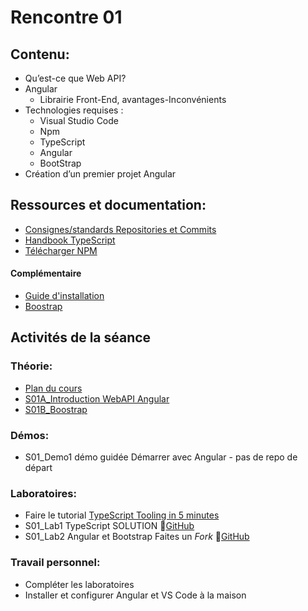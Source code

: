 # Rencontre 01

## Contenu: 
- Qu’est-ce que Web API?
- Angular
  - Librairie Front-End, avantages-Inconvénients
- Technologies requises :
  - Visual Studio Code
  - Npm
  - TypeScript
  - Angular
  - BootStrap
- Création d’un premier projet Angular


## Ressources et documentation: 
- [Consignes/standards Repositories et Commits](https://info.cegepmontpetit.ca/git)
- [Handbook TypeScript](https://www.typescriptlang.org/docs/handbook/intro.html)
- [Télécharger NPM](https://nodejs.org/en/)

#### Complémentaire 
- [Guide d'installation](https://cegepedouardmontpetit-my.sharepoint.com/:b:/r/personal/valerie_turgeon_cegepmontpetit_ca/Documents/420_CW6_SITE/Guide%20Installation.pdf?csf=1&web=1&e=igj3rh)
- [Boostrap](https://getbootstrap.com/docs/5.3/getting-started/introduction/)
## Activités de la séance

### Théorie:
- [Plan du cours](https://cegepedouardmontpetit-my.sharepoint.com/:w:/r/personal/valerie_turgeon_cegepmontpetit_ca/Documents/420_CW6_SITE/PC_2023A_420-CW6-EM_ProgrammationWebService_V.TURGEON-LPFINFPORT19.docx?d=w84bb262823fe41bebe25baedccd219ec&csf=1&web=1&e=ERizYE)
- [S01A_Introduction WebAPI Angular](https://cegepedouardmontpetit-my.sharepoint.com/:p:/r/personal/valerie_turgeon_cegepmontpetit_ca/Documents/420_CW6_SITE/PowerPoints/S01A_Introduction%20WebAPI%20Angular.pptx?d=w802ff54535fa4c8ba72655713cb8c68d&csf=1&web=1&e=fYc0GC)
- [S01B_Boostrap](https://cegepedouardmontpetit-my.sharepoint.com/:p:/r/personal/valerie_turgeon_cegepmontpetit_ca/Documents/420_CW6_SITE/PowerPoints/S01B_Boostrap.pptx?d=wf1e802f25943450391d37651aca1fa47&csf=1&web=1&e=1aRRfc)

### Démos:
- S01_Demo1 démo guidée Démarrer avec Angular - pas de repo de départ

### Laboratoires:
- Faire le tutorial [TypeScript Tooling in 5 minutes](https://www.typescriptlang.org/docs/handbook/typescript-tooling-in-5-minutes.html)
- S01_Lab1 TypeScript SOLUTION 🔗[GitHub](https://github.com/ProgWebServicesFC/CW6_S01_Lab1)
- S01_Lab2 Angular et Bootstrap Faites un *Fork* 🔗[GitHub](https://github.com/ProgWebServicesFC/CW6_S01_Lab2)


### Travail personnel: 
- Compléter les laboratoires
- Installer et configurer Angular et VS Code à la maison
